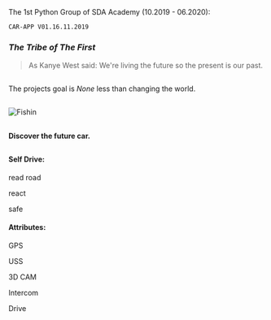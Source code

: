 
##
  The 1st Python Group of SDA Academy (10.2019 - 06.2020):


                
    CAR-APP V01.16.11.2019


 ###  *The Tribe of The First* 
 
 

>As Kanye West said:
> We're living the future so
> the present is our past.
##
The projects goal is *None* less than changing the world. 
 ##

![Fishin](https://img.discogs.com/PSLvvH2ISy0uB08BrkwpQsvNNZU=/fit-in/600x936/filters:strip_icc():format(jpeg):mode_rgb():quality(90)/discogs-images/R-6705192-1425000913-3396.jpeg.jpg)

##

#### Discover the future car.
## 
#### Self Drive:


read road

react

safe

 #### Attributes:

GPS

USS

3D CAM

Intercom

Drive


